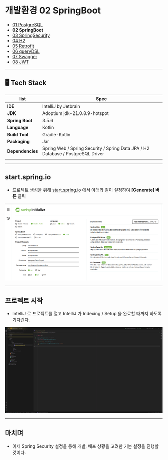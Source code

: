 # 개발환경 02 SpringBoot

- [01 PostgreSQL](./03_setup_01_PostgreSQL.md)
- **02 SpringBoot**
- [03 SpringSecurity](./03_setup_03_SpringSecurity.md)
- [04 H2](./03_setup_04_H2.md)
- [05 Retrofit](./03_setup_05_Retrofit.md)
- [06 queryDSL](./03_setup_06_queryDSL.md)
- [07 Swagger](./03_setup_07_Swagger.md)
- [08 JWT](./03_setup_08_JWT.md)

---

## 🖥️ Tech Stack

| list             | Spec |
|------------------|-------------|
| **IDE**          | IntelliJ by Jetbrain  |
| **JDK**          | Adoptium jdk-21.0.8.9-hotspot |
| **Spring Boot**  | 3.5.6 |
| **Language**     | Kotlin |
| **Build Tool**   | Gradle-Kotlin |
| **Packaging**    | Jar |
| **Dependencies** | Spring Web / Spring Security / Spring Data JPA / H2 Database / PostgreSQL Driver |
| | |

---

## start.spring.io

- 프로젝트 생성을 위해 [start.spring.io](https://start.spring.io/) 에서 아래와 같이 설정하여 **[Generate] 버튼** 클릭

![start_spring_io](./03_setup_02_SpringBoot/start_spring_io.png)

---

## 프로젝트 시작

- IntelliJ 로 프로젝트를 열고 IntelliJ 가 Indexing / Setup 을 완료할 때까지 하도록 기다린다.

![IntelliJ_ready](./03_setup_02_SpringBoot/IntelliJ_ready.png)

---

## 마치며

- 이제 Spring Security 설정을 통해 개발, 배포 상황을 고려한 기본 설정을 진행할 것이다.
